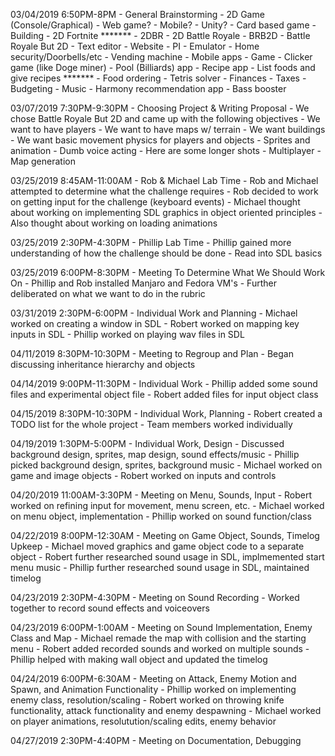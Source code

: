 03/04/2019 6:50PM-8PM - General Brainstorming
    - 2D Game (Console/Graphical)
        - Web game?
        - Mobile?
        - Unity?
        - Card based game
        - Building
        - 2D Fortnite *******
            - 2DBR - 2D Battle Royale
            - BRB2D - Battle Royale But 2D
    - Text editor
    - Website
    - PI
        - Emulator
        - Home security/Doorbells/etc
        - Vending machine
    - Mobile apps
        - Game
            - Clicker game (like Doge miner)
        - Pool (Billiards) app
        - Recipe app
            - List foods and give recipes *******
        - Food ordering
    - Tetris solver
    - Finances
        - Taxes
        - Budgeting
    - Music
        - Harmony recommendation app
        - Bass booster

03/07/2019 7:30PM-9:30PM - Choosing Project & Writing Proposal
    - We chose Battle Royale But 2D and came up with the following objectives
        - We want to have players
        - We want to have maps w/ terrain
        - We want buildings
        - We want basic movement physics for players and objects
        - Sprites and animation
        - Dumb voice acting
        - Here are some longer shots
            - Multiplayer
            - Map generation

03/25/2019 8:45AM-11:00AM - Rob & Michael Lab Time
    - Rob and Michael attempted to determine what the challenge requires
    - Rob decided to work on getting input for the challenge (keyboard events)
    - Michael thought about working on implementing SDL graphics in object oriented principles
    - Also thought about working on loading animations

03/25/2019 2:30PM-4:30PM - Phillip Lab Time
    - Phillip gained more understanding of how the challenge should be done
    - Read into SDL basics

03/25/2019 6:00PM-8:30PM - Meeting To Determine What We Should Work On
    - Phillip and Rob installed Manjaro and Fedora VM's
    - Further deliberated on what we want to do in the rubric

03/31/2019 2:30PM-6:00PM - Individual Work and Planning
    - Michael worked on creating a window in SDL
    - Robert worked on mapping key inputs in SDL
    - Phillip worked on playing wav files in SDL

04/11/2019 8:30PM-10:30PM - Meeting to Regroup and Plan
    - Began discussing inheritance hierarchy and objects

04/14/2019 9:00PM-11:30PM - Individual Work
    - Phillip added some sound files and experimental object file
    - Robert added files for input object class

04/15/2019 8:30PM-10:30PM - Individual Work, Planning
    - Robert created a TODO list for the whole project
    - Team members worked individually

04/19/2019 1:30PM-5:00PM - Individual Work, Design
    - Discussed background design, sprites, map design, sound effects/music
    - Phillip picked background design, sprites, background music
    - Michael worked on game and image objects
    - Robert worked on inputs and controls

04/20/2019 11:00AM-3:30PM - Meeting on Menu, Sounds, Input
    - Robert worked on refining input for movement, menu screen, etc.
    - Michael worked on menu object, implementation
    - Phillip worked on sound function/class

04/22/2019 8:00PM-12:30AM - Meeting on Game Object, Sounds, Timelog Upkeep
    -  Michael moved graphics and game object code to a separate object
    - Robert further researched sound usage in SDL, implmemented start menu music
    - Phillip further researched sound usage in SDL, maintained timelog

04/23/2019 2:30PM-4:30PM - Meeting on Sound Recording
    - Worked together to record sound effects and voiceovers

04/23/2019 6:00PM-1:00AM - Meeting on Sound Implementation, Enemy Class and Map
    - Michael remade the map with collision and the starting menu 
    - Robert added recorded sounds and worked on multiple sounds
	- Phillip helped with making wall object and updated the timelog

04/24/2019 6:00PM-6:30AM - Meeting on Attack, Enemy Motion and Spawn, and Animation Functionality
    - Phillip worked on implementing enemy class, resolution/scaling
	- Robert worked on throwing knife functionality, attack functionality and enemy despawning
	- Michael worked on player animations, resolutution/scaling edits, enemy behavior

04/27/2019 2:30PM-4:40PM - Meeting on Documentation, Debugging
